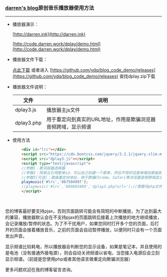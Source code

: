 ### [darren's blog](https://darren.work)原创音乐播放器使用方法

---

- 播放器演示：

  [http://darren.ink](http://darren.ink)

  [http://code.darren.work/dplay/demo.html](http://code.darren.work/dplay/demo.html)

-   播放器文件下载：

    [点此下载](https://github.com/ydq/blog_code_demo/releases/download/dplay3/dplay.zip) 或者进入 [https://github.com/ydq/blog_code_demo/releases](https://github.com/ydq/blog_code_demo/releases) 查找dplay.zip下载

-   播放器文件说明：

    | 文件         | 说明                               |
    | ---------- | -------------------------------- |
    | dplay3.js  | 播放器主js文件                         |
    | dplay3.php | 用于重定向到真实的URL地址，作用是欺骗浏览器音频跨域，显示频谱 |

-   使用方法

    ```html
    	<div id="lrc"></div>
    	<script src="https://cdn.bootcss.com/jquery/3.2.1/jquery.slim.min.js"></script>
    	<script src="dplay3.js"></script>
    	<script type="text/javascript">
    	//参数1：歌词容器选择器
    	//参数2：网易云引用歌单id，可以自己创建一个歌单，然后不停的往歌单增加歌曲即可自动更新列表
    	//参数3[可选]：歌曲重定向地址，用于欺骗Chrome、Safari等浏览器音频跨域显示频谱，不设置不显示频谱
    	playmusic('#lrc','867504997');
    	//playmusic('#lrc','869603409','dplay3.php?url=');//需要将php文件放入同一个域名下面
    	</script>
    ```

    ​

您的博客最好要支持pjax，否则页面跳转可能会有简短的中断播放，为了达到最大的兼容，播放器默认会在不支持pjax的页面跳转后接着上次播放的地方继续播放，会记录播放/暂停的状态。为了不干扰用户，如果您同时打开多个您的页面，后打开的页面会接着播放音乐，之前的页面会自动暂停播放，以便同时只会有一个页面发出声音。

显示频谱比较耗电，所以播放器会判断您的显示设备，如果是笔记本，并且使用的是电池（没有接通外接电源），则会自动关闭频谱以省电，当您接入电源后会立刻显示频谱。（前提是您使用php或者其他语言做重定向欺骗浏览器）

更多问题欢迎在我的博客留言咨询。
